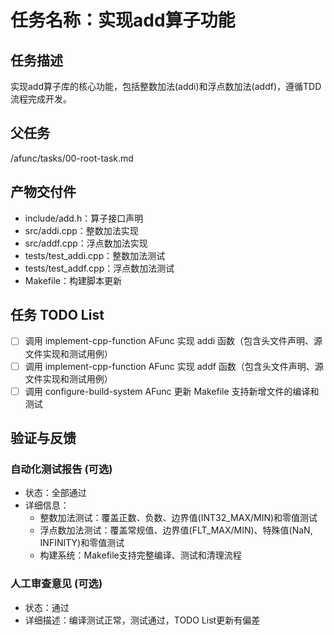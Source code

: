 # 任务名称：实现add算子功能

## 任务描述
实现add算子库的核心功能，包括整数加法(addi)和浮点数加法(addf)，遵循TDD流程完成开发。

## 父任务
/afunc/tasks/00-root-task.md

## 产物交付件
- include/add.h：算子接口声明
- src/addi.cpp：整数加法实现
- src/addf.cpp：浮点数加法实现  
- tests/test_addi.cpp：整数加法测试
- tests/test_addf.cpp：浮点数加法测试
- Makefile：构建脚本更新

## 任务 TODO List
- [ ] 调用 implement-cpp-function AFunc 实现 addi 函数（包含头文件声明、源文件实现和测试用例）
- [ ] 调用 implement-cpp-function AFunc 实现 addf 函数（包含头文件声明、源文件实现和测试用例）
- [ ] 调用 configure-build-system AFunc 更新 Makefile 支持新增文件的编译和测试

## 验证与反馈
### 自动化测试报告 (可选)
- 状态：全部通过
- 详细信息：
    - 整数加法测试：覆盖正数、负数、边界值(INT32_MAX/MIN)和零值测试
    - 浮点数加法测试：覆盖常规值、边界值(FLT_MAX/MIN)、特殊值(NaN, INFINITY)和零值测试
    - 构建系统：Makefile支持完整编译、测试和清理流程

### 人工审查意见 (可选)
- 状态：通过
- 详细描述：编译测试正常，测试通过，TODO List更新有偏差
